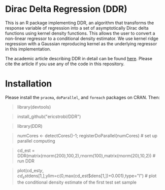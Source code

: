 # Dirac Delta Regression (DDR)

This is an R package implementing DDR, an algorithm that transforms the response variable of regression into a set of asymptotically Dirac delta functions using kernel density functions. This allows the user to convert a non-linear regressor to a conditional density estimator. We use kernel ridge regression with a Gaussian reproducing kernel as the underlying regressor in this implementation.

The academic article describing DDR in detail can be found [here](https://arxiv.org/abs/1905.10330). Please cite the article if you use any of the code in this repository.

# Installation

Please install the `pracma`, `doParallel`, and `foreach` packages on CRAN. Then:

> library(devtools)

> install_github("ericstrobl/DDR")

> library(DDR)

> numCores <- detectCores()-1; registerDoParallel(numCores) # set up parallel computing

> cd_est = DDR(matrix(rnorm(200),100,2),rnorm(100),matrix(rnorm(20),10,2)) # run DDR

> plot(cd_est$y,cd_est$dens[1,],ylim=c(0,max(cd_est$dens[1,])+0.001),type="l") # plot the conditional density estimate of the first test set sample
